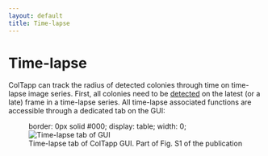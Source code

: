 ```yaml
---
layout: default
title: Time-lapse
---
```

# Time-lapse

ColTapp can track the radius of detected colonies through time on time-lapse image series. First, all colonies need to be [detected]({{site.url}}/detect.html) on the latest (or a late) frame in a time-lapse series. All time-lapse associated functions are accessible through a dedicated tab on the GUI:
<figure>
  border: 0px solid #000;
  display: table;
  width: 0;
  <img src="{{site.url}}/assets/images/TL0.png" alt="Time-lapse tab of GUI"/>
  <figcaption>Time-lapse tab of ColTapp GUI. Part of Fig. S1 of the publication </figcaption>
</figure>
